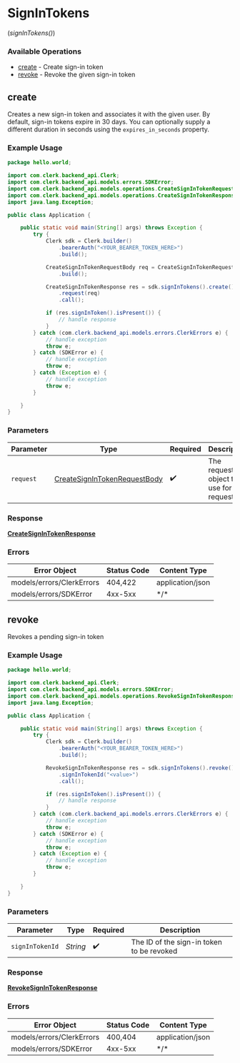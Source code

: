 # SignInTokens
(*signInTokens()*)

### Available Operations

* [create](#create) - Create sign-in token
* [revoke](#revoke) - Revoke the given sign-in token

## create

Creates a new sign-in token and associates it with the given user.
By default, sign-in tokens expire in 30 days.
You can optionally supply a different duration in seconds using the `expires_in_seconds` property.

### Example Usage

```java
package hello.world;

import com.clerk.backend_api.Clerk;
import com.clerk.backend_api.models.errors.SDKError;
import com.clerk.backend_api.models.operations.CreateSignInTokenRequestBody;
import com.clerk.backend_api.models.operations.CreateSignInTokenResponse;
import java.lang.Exception;

public class Application {

    public static void main(String[] args) throws Exception {
        try {
            Clerk sdk = Clerk.builder()
                .bearerAuth("<YOUR_BEARER_TOKEN_HERE>")
                .build();

            CreateSignInTokenRequestBody req = CreateSignInTokenRequestBody.builder()
                .build();

            CreateSignInTokenResponse res = sdk.signInTokens().create()
                .request(req)
                .call();

            if (res.signInToken().isPresent()) {
                // handle response
            }
        } catch (com.clerk.backend_api.models.errors.ClerkErrors e) {
            // handle exception
            throw e;
        } catch (SDKError e) {
            // handle exception
            throw e;
        } catch (Exception e) {
            // handle exception
            throw e;
        }

    }
}
```



### Parameters

| Parameter                                                                               | Type                                                                                    | Required                                                                                | Description                                                                             |
| --------------------------------------------------------------------------------------- | --------------------------------------------------------------------------------------- | --------------------------------------------------------------------------------------- | --------------------------------------------------------------------------------------- |
| `request`                                                                               | [CreateSignInTokenRequestBody](../../models/operations/CreateSignInTokenRequestBody.md) | :heavy_check_mark:                                                                      | The request object to use for the request.                                              |


### Response

**[CreateSignInTokenResponse](../../models/operations/CreateSignInTokenResponse.md)**
### Errors

| Error Object              | Status Code               | Content Type              |
| ------------------------- | ------------------------- | ------------------------- |
| models/errors/ClerkErrors | 404,422                   | application/json          |
| models/errors/SDKError    | 4xx-5xx                   | \*\/*                     |

## revoke

Revokes a pending sign-in token

### Example Usage

```java
package hello.world;

import com.clerk.backend_api.Clerk;
import com.clerk.backend_api.models.errors.SDKError;
import com.clerk.backend_api.models.operations.RevokeSignInTokenResponse;
import java.lang.Exception;

public class Application {

    public static void main(String[] args) throws Exception {
        try {
            Clerk sdk = Clerk.builder()
                .bearerAuth("<YOUR_BEARER_TOKEN_HERE>")
                .build();

            RevokeSignInTokenResponse res = sdk.signInTokens().revoke()
                .signInTokenId("<value>")
                .call();

            if (res.signInToken().isPresent()) {
                // handle response
            }
        } catch (com.clerk.backend_api.models.errors.ClerkErrors e) {
            // handle exception
            throw e;
        } catch (SDKError e) {
            // handle exception
            throw e;
        } catch (Exception e) {
            // handle exception
            throw e;
        }

    }
}
```



### Parameters

| Parameter                                 | Type                                      | Required                                  | Description                               |
| ----------------------------------------- | ----------------------------------------- | ----------------------------------------- | ----------------------------------------- |
| `signInTokenId`                           | *String*                                  | :heavy_check_mark:                        | The ID of the sign-in token to be revoked |


### Response

**[RevokeSignInTokenResponse](../../models/operations/RevokeSignInTokenResponse.md)**
### Errors

| Error Object              | Status Code               | Content Type              |
| ------------------------- | ------------------------- | ------------------------- |
| models/errors/ClerkErrors | 400,404                   | application/json          |
| models/errors/SDKError    | 4xx-5xx                   | \*\/*                     |
